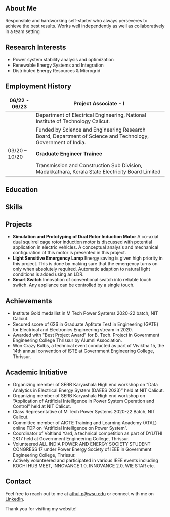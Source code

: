 <style>
td, th {
   border: none!important;
}
</style>

## About Me
Responsible and hardworking self-starter who always perseveres to achieve the best results. Works well independently as well as collaboratively in a team setting

## Research Interests
- Power system stability analysis and optimization
- Renewable Energy Systems and Integration
- Distributed Energy Resources & Microgrid

## Employment History

|06/22 - 06/23 |**Project Associate - I**																												|
|--------------|----------------------------------------------------------------------------------------------------------------|
|			   | Department of Electrical Engineering, National Institute of Technology Calicut.								|
|			   | Funded by Science and Engineering Research Board, Department of Science and Technology, Government of India.	|
|03/20 – 10/20 | **Graduate Engineer Trainee** 																					|
|			   | Transmission and Construction Sub Division, Madakkathara, Kerala State Electricity Board Limited 				|
				
## Education

## Skills


## Projects
- **Simulation and Prototyping of Dual Rotor Induction Motor** A co-axial dual squirrel cage rotor induction motor is discussed with potential application in electric vehicles. A conceptual analysis and mechanical configuration of this motor is presented in this project.
- **Light Sensitive Emergency Lamp** Energy saving is given high priority in this project. This is done by making sure that the emergency turns on only when absolutely required. Automatic adaption to natural light conditions is added using an LDR.
- **Smart Switch** Innovation of conventional switch into reliable touch switch. Any appliance can be controlled by a single touch. 

## Achievements
- Institute Gold medallist in M Tech Power Systems 2020-22 batch, NIT Calicut.
- Secured score of 626 in Graduate Aptitute Test in Engineering (GATE) for Electrical and Electronics Engineering stream in 2020.
-  Awarded with "Best Project Award" for B. Tech. Project in Government Engineering College Thrissur by Alumni Association.
-  Won Crazy Bulbs, a technical event conducted as part of Viviktha 15, the 14th annual convention of ISTE at Government Engineering College, Thrissur.

## Academic Initiative
- Organizing member of SERB Karyashala High end workshop on “Data Analytics in Electrical Energy System (DAEES 2023)” held at NIT Calicut.
- Organizing member of SERB Karyashala High end workshop on “Application of Artificial Intelligence in Power System Operation and Control” held at NIT Calicut.
- Class Representative of M Tech Power Systems 2020-22 Batch, NIT Calicut.
- Committee member of AICTE Training and Learning Academy (ATAL) online FDP on “Artificial Intelligence on Power System”.
- Coordinator of Voltland Yard, a technical competition as part of DYUTHI 2K17 held at Government Engineering College, Thrissur.
- Volunteered ALL INDIA POWER AND ENERGY SOCIETY STUDENT CONGRESS 17 under Power Energy Society of IEEE in Government Engineering College, Thrissur.
- Actively volunteered and participated in various IEEE events including KOCHI HUB MEET, INNOVANCE 1.0, INNOVANCE 2.0, WIE STAR etc.


## Contact
Feel free to reach out to me at [athul.p@wsu.edu](mailto:athul.p@wsu.edu) or connect with me on [LinkedIn](https://www.linkedin.com/in/athul-jose-p/).

Thank you for visiting my website!